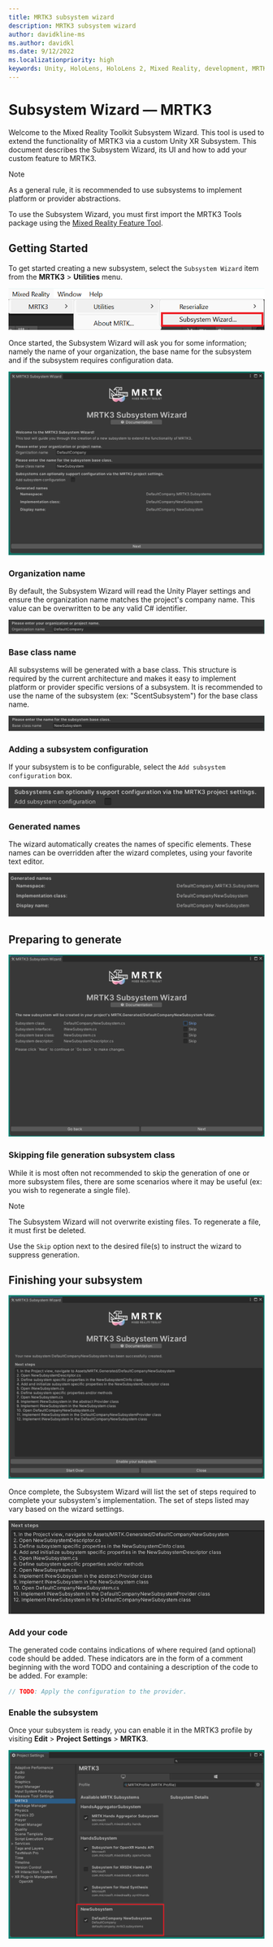 ```yaml
---
title: MRTK3 subsystem wizard
description: MRTK3 subsystem wizard
author: davidkline-ms
ms.author: davidkl
ms.date: 9/12/2022
ms.localizationpriority: high
keywords: Unity, HoloLens, HoloLens 2, Mixed Reality, development, MRTK3, tools, subsystem wizard, extension
---
```


# Subsystem Wizard &#8212; MRTK3

Welcome to the Mixed Reality Toolkit Subsystem Wizard. This tool is used to extend the functionality of MRTK3 via a custom Unity XR Subsystem. This document describes the Subsystem Wizard, its UI and how to add your custom feature to MRTK3.

> [!NOTE]
> As a general rule, it is recommended to use subsystems to implement platform or provider abstractions.

To use the Subsystem Wizard, you must first import the MRTK3 Tools package using the [Mixed Reality Feature Tool](https://aka.ms/mrfeaturetool).

## Getting Started

To get started creating a new subsystem, select the `Subsystem Wizard` item from the **MRTK3** > **Utilities** menu.

![Launching the Subsystem Wizard](images/menuItem.png)

Once started, the Subsystem Wizard will ask you for some information; namely the name of your organization, the base name for the subsystem and if the subsystem requires configuration data.

![Providing the subsystem names](images/subsysWizardStart.png)

### Organization name

By default, the Subsystem Wizard will read the Unity Player settings and ensure the organization name matches the project's company name. This value can be overwritten to be any valid C# identifier.

![Setting the organization name](images/organizationName.png)

### Base class name

All subsystems will be generated with a base class. This structure is required by the current architecture and makes it easy to implement platform or provider specific versions of a subsystem. It is recommended to use the name of the subsystem (ex: "ScentSubsystem") for the base class name.

![Setting the base class name](images/baseClassName.png)

### Adding a subsystem configuration

If your subsystem is to be configurable, select the `Add subsystem configuration` box.

![Add configuration](images/addConfiguration.png)

### Generated names

The wizard automatically creates the names of specific elements. These names can be overridden after the wizard completes, using your favorite text editor.

![Generated names](images/generatedNames.png)

## Preparing to generate

![Ready to generate the subsystem](images/subsysWizardPreGenerate.png)

### Skipping file generation subsystem class

While it is most often not recommended to skip the generation of one or more subsystem files, there are some scenarios where it may be useful (ex: you wish to regenerate a single file).

> [!NOTE]
> The Subsystem Wizard will not overwrite existing files. To regenerate a file, it must first be deleted.

Use the `Skip` option next to the desired file(s) to instruct the wizard to suppress generation.

## Finishing your subsystem

![Generation complete](images/subsysWizardComplete.png)

Once complete, the Subsystem Wizard will list the set of steps required to complete your subsystem's implementation. The set of steps listed may vary based on the wizard settings.

![Next steps list](images/nextSteps.png)

### Add your code

The generated code contains indications of where required (and optional) code should be added. These indicators are in the form of a comment beginning with the word TODO and containing a description of the code to be added. For example:

```c#
// TODO: Apply the configuration to the provider.
```

### Enable the subsystem

Once your subsystem is ready, you can enable it in the MRTK3 profile by visiting **Edit** > **Project Settings** > **MRTK3**.

![Enabling new subsystem](images/enableNewSubsystem.png)
